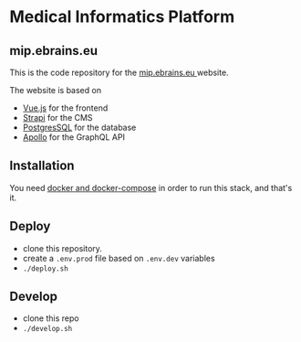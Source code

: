 # Medical Informatics Platform

## mip.ebrains.eu

This is the code repository for the [mip.ebrains.eu
](https://mip.ebrains.eu) website.

The website is based on

- [Vue.js](https://vuejs.org/) for the frontend
- [Strapi](https://strapi.io/) for the CMS
- [PostgresSQL](https://www.postgresql.org/) for the database
- [Apollo](https://www.apollographql.com/) for the GraphQL API

## Installation

You need [docker and docker-compose](https://www.docker.com/) in order to run this stack, and that's it.

## Deploy

- clone this repository.
- create a `.env.prod` file based on `.env.dev` variables
- `./deploy.sh`

## Develop

- clone this repo
- `./develop.sh`
